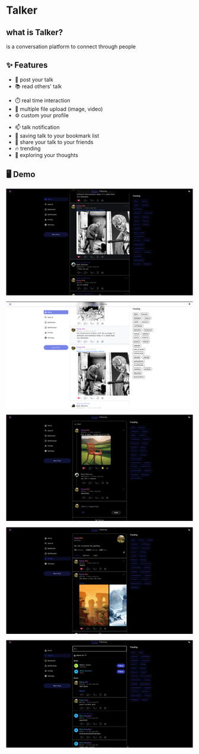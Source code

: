 # Talker 

## what is Talker?
is a conversation platform to connect through people 

## ✨ Features 
- 📝 post your talk
- 📚 read others' talk
<!-- - 💬 comment on others' talk -->
- ⏱️  real time interaction
- 📩 multiple file upload (image, video)
- ⚙️  custom your profile
<!-- - 📦 share your talk -->
- 📫 talk notification
- 📒 saving talk to your bookmark list
- 🔁 share your talk to your friends
- 🔥 trending 
- 🔎 exploring your thoughts

## 🖥️ Demo
<div align="center">
    <!-- <p><img src="https://github.com/asfung/TClient/blob/main/docs/images/home.png?raw=true"/></p> -->
    <!-- <p><img src="https://github.com/asfung/TClient/blob/main/docs/images/home_feed-1_dark.png?raw=true"/></p> -->
    <p><img src="https://github.com/asfung/TClient/blob/main/docs/images/home_feed-2_dark.png?raw=true"/></p>
    <p><img src="https://github.com/asfung/TClient/blob/main/docs/images/home_feed-1_light.png?raw=true"/></p>
    <p><img src="https://github.com/asfung/TClient/blob/main/docs/images/post_1.png?raw=true"/></p>
    <p><img src="https://github.com/asfung/TClient/blob/main/docs/images/profile.png?raw=true"/></p>
    <p><img src="https://github.com/asfung/TClient/blob/main/docs/images/search.png?raw=true"/></p>
</div>

<!-- [Talker's Notification](https://github.com/asfung/TClient/tree/main/docs/images/notification.png) -->

<!-- [Talker's Explore](https://github.com/asfung/TClient/tree/main/docs/images/explore.png) -->


